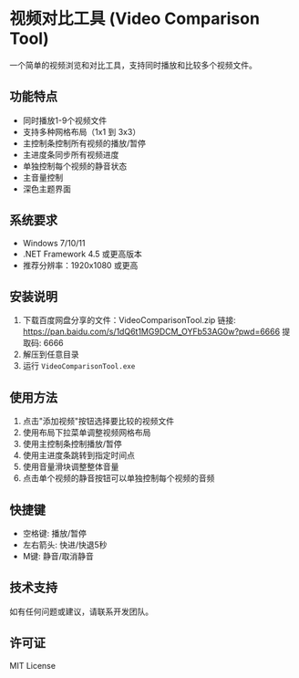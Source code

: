 # 视频对比工具 (Video Comparison Tool)

一个简单的视频浏览和对比工具，支持同时播放和比较多个视频文件。

## 功能特点

- 同时播放1-9个视频文件
- 支持多种网格布局（1x1 到 3x3）
- 主控制条控制所有视频的播放/暂停
- 主进度条同步所有视频进度
- 单独控制每个视频的静音状态
- 主音量控制
- 深色主题界面

## 系统要求

- Windows 7/10/11
- .NET Framework 4.5 或更高版本
- 推荐分辨率：1920x1080 或更高

## 安装说明

1. 下载百度网盘分享的文件：VideoComparisonTool.zip
链接: https://pan.baidu.com/s/1dQ6t1MG9DCM_OYFb53AG0w?pwd=6666 提取码: 6666 
2. 解压到任意目录
3. 运行 `VideoComparisonTool.exe`



## 使用方法

1. 点击"添加视频"按钮选择要比较的视频文件
2. 使用布局下拉菜单调整视频网格布局
3. 使用主控制条控制播放/暂停
4. 使用主进度条跳转到指定时间点
5. 使用音量滑块调整整体音量
6. 点击单个视频的静音按钮可以单独控制每个视频的音频

## 快捷键

- 空格键: 播放/暂停
- 左右箭头: 快进/快退5秒
- M键: 静音/取消静音

## 技术支持

如有任何问题或建议，请联系开发团队。

## 许可证

MIT License
